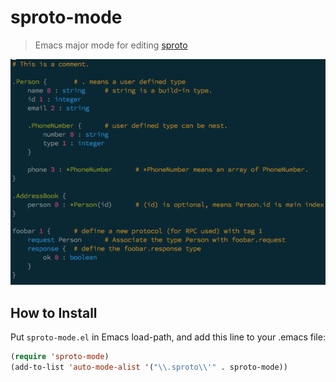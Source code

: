 sproto-mode
===============

> Emacs major mode for editing [sproto](https://github.com/cloudwu/sproto)

![](test.png)

How to Install
--------------

Put `sproto-mode.el` in Emacs load-path, and add this line to your .emacs file:

```lisp
(require 'sproto-mode)
(add-to-list 'auto-mode-alist '("\\.sproto\\'" . sproto-mode))
```
